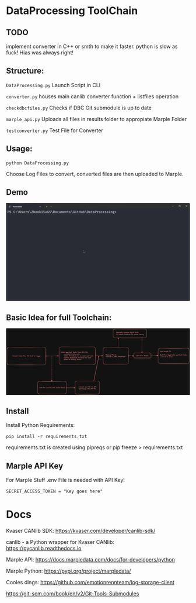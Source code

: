 # DataProcessing ToolChain

## TODO

implement converter in C++ or smth to make it faster. python is slow as fuck! Hias was always right!

## Structure:

`DataProcessing.py` Launch Script in CLI

`converter.py` houses main canlib converter function + listfiles operation

`checkdbcfiles.py` Checks if DBC Git submodule is up to date

`marple_api.py` Uploads all files in results folder to appropiate Marple Folder

`testconverter.py` Test File for Converter

## Usage:

    python DataProcessing.py

Choose Log Files to convert, converted files are then uploaded to Marple.

## Demo

![alt text](Docs/Demo.gif)

## Basic Idea for full Toolchain:

![alt text](Docs/Toolchain.png)

## Install

Install Python Requirements:

    pip install -r requirements.txt


requirements.txt is created using pipreqs or pip freeze > requirements.txt

## Marple API Key

For Marple Stuff .env File is needed with API Key!

    SECRET_ACCESS_TOKEN = "Key goes here"


# Docs

Kvaser CANlib SDK: https://kvaser.com/developer/canlib-sdk/

canlib - a Python wrapper for Kvaser CANlib: https://pycanlib.readthedocs.io

Marple API: https://docs.marpledata.com/docs/for-developers/python

Marple Python: https://pypi.org/project/marpledata/

Cooles dings: https://github.com/emotionrennteam/log-storage-client

https://git-scm.com/book/en/v2/Git-Tools-Submodules